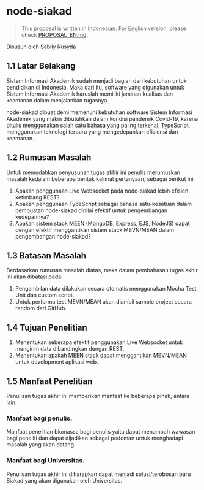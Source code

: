 # node-siakad

>This proposal is written in Indonesian. For English version, please check [PROPOSAL_EN.md](./PROPOSAL_EN.md).

Disusun oleh Sabily Rusyda

## 1.1 Latar Belakang

Sistem Informasi Akademik sudah menjadi bagian dari kebutuhan untuk pendidikan di Indonesia. Maka dari itu, software yang digunakan untuk Sistem Informasi Akademik haruslah memiliki jaminan kualitas dan keamanan dalam menjalankan tugasnya.

node-siakad dibuat demi memenuhi kebutuhan software Sistem Informasi Akademik yang makin dibutuhkan dalam kondisi pandemik Covid-19, karena ditulis menggunakan salah satu bahasa yang paling terkenal, TypeScript, menggunakan teknologi terbaru yang mengedepankan efisiensi dan keamanan.

## 1.2 Rumusan Masalah

Untuk memudahkan penyusunan tugas akhir ini penulis merumuskan masalah kedalam beberapa bentuk kalimat pertanyaan, sebagai berikut ini:

1. Apakah penggunaan Live Websocket pada node-siakad lebih efisien ketimbang REST? 
2. Apakah penggunaan TypeScript sebagai bahasa satu-kesatuan dalam pembuatan node-siakad dinilai efektif untuk pengembangan kedepannya?
3. Apakah sistem stack MEEN (MongoDB, Express, EJS, NodeJS) dapat dengan efektif menggantikan sistem stack MEVN/MEAN dalam pengembangan node-siakad?

## 1.3 Batasan Masalah

Berdasarkan rumusan masalah diatas, maka dalam pembahasan tugas akhir ini akan dibatasi pada:

1. Pengambilan data dilakukan secara otomatis menggunakan Mocha Test Unit dan custom script.
2. Untuk performa test MEVN/MEAN akan diambil sample project secara random dari GitHub.

## 1.4 Tujuan Penelitian

1. Menentukan seberapa efektif penggunakan Live Websocket untuk mengirim data dibandingkan dengan REST.
2. Menentukan apakah MEEN stack dapat menggantikan MEVN/MEAN untuk development aplikasi web.

## 1.5 Manfaat Penelitian

Penulisan tugas akhir ini memberikan manfaat ke beberapa pihak, antara lain:

### Manfaat bagi penulis.
Manfaat penelitian biomassa bagi penulis yaitu dapat menambah wawasan bagi peneliti dan dapat dijadikan sebagai pedoman untuk menghadapi masalah yang akan datang.

### Manfaat bagi Universitas.
Penulisan tugas akhir ini diharapkan dapat menjadi solusi/terobosan baru Siakad yang akan digunakan oleh Universitas.
